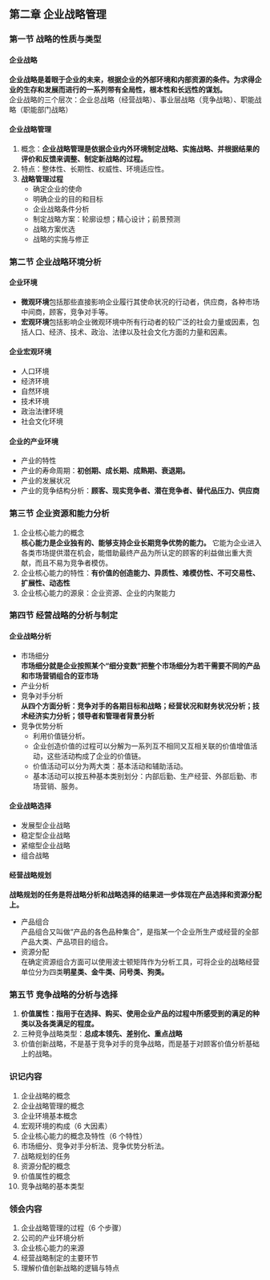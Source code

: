## 第二章 企业战略管理

### 第一节 战略的性质与类型

#### 企业战略

**企业战略是着眼于企业的未来，根据企业的外部环境和内部资源的条件。为求得企业的生存和发展而进行的一系列带有全局性，根本性和长远性的谋划。**  
企业战略的三个层次：企业总战略（经营战略）、事业层战略（竞争战略）、职能战略（职能部门战略）

#### 企业战略管理

1. 概念：**企业战略管理是依据企业内外环境制定战略、实施战略、并根据结果的评价和反馈来调整、制定新战略的过程。**
2. 特点：整体性、长期性、权威性、环境适应性。
3. **战略管理过程**
   - 确定企业的使命
   - 明确企业的目的和目标
   - 企业战略条件分析
   - 制定战略方案：轮廓设想；精心设计；前景预测
   - 战略方案优选
   - 战略的实施与修正

### 第二节 企业战略环境分析

#### 企业环境

- **微观环境**包括那些直接影响企业履行其使命状况的行动者，供应商，各种市场中间商，顾客，竞争对手等。
- **宏观环境**包括影响企业微观环境中所有行动者的较广泛的社会力量或因素，包括人口、经济、技术、政治、法律以及社会文化方面的力量和因素。

#### 企业宏观环境

- 人口环境
- 经济环境
- 自然环境
- 技术环境
- 政治法律环境
- 社会文化环境

#### 企业的产业环境

- 产业的特性
- 产业的寿命周期：**初创期、成长期、成熟期、衰退期。**
- 产业的发展状况
- 产业的竞争结构分析：**顾客、现实竞争者、潜在竞争者、替代品压力、供应商**

### 第三节 企业资源和能力分析

1. 企业核心能力的概念  
   **核心能力是企业独有的、能够支持企业长期竞争优势的能力。** 它能为企业进入各类市场提供潜在机会，能借助最终产品为所认定的顾客的利益做出重大贡献，而且不易为竞争者模仿。
2. 企业核心能力的特性：**有价值的创造能力、异质性、难模仿性、不可交易性、扩展性、动态性**
3. 企业核心能力的源泉：企业资源、企业的内聚能力

### 第四节 经营战略的分析与制定

#### 企业战略分析

- 市场细分  
   **市场细分就是企业按照某个“细分变数”把整个市场细分为若干需要不同的产品和市场营销组合的亚市场**
- 产业分析
- 竞争对手分析  
   **从四个方面分析：竞争对手的各期目标和战略；经营状况和财务状况分析；技术经济实力分析；领导者和管理者背景分析**
- 竞争优势分析
  - 利用价值链分析。
  - 企业创造价值的过程可以分解为一系列互不相同又互相关联的价值增值活动，这些活动构成了企业的价值链。
  - 价值活动可以分为两大类：基本活动和辅助活动。
  - 基本活动可以按五种基本类别划分：内部后勤、生产经营、外部后勤、市场营销、服务。

#### 企业战略选择

- 发展型企业战略
- 稳定型企业战略
- 紧缩型企业战略
- 组合战略

#### 经营战略规划

**战略规划的任务是将战略分析和战略选择的结果进一步体现在产品选择和资源分配上。**

- 产品组合  
   产品组合又叫做“产品的各色品种集合”，是指某一个企业所生产或经营的全部产品大类、产品项目的组合。
- 资源分配  
   在确定资源组合方面可以使用波士顿矩阵作为分析工具，可将企业的战略经营单位分为四类**明星类、金牛类、问号类、狗类。**

### 第五节 竞争战略的分析与选择

1. **价值属性：指用于在选择、购买、使用企业产品的过程中所感受到的满足的种类以及各类满足的程度。**
2. 三种竞争战略类型：**总成本领先、差别化、重点战略**
3. 价值创新战略，不是基于竞争对手的竞争战略，而是基于对顾客价值分析基础上的战略。

### 识记内容

1. 企业战略的概念
2. 企业战略管理的概念
3. 企业环境基本概念
4. 宏观环境的构成（6 大因素）
5. 企业核心能力的概念及特性（6 个特性）
6. 市场细分、竞争对手分析法、竞争优势分析法。
7. 战略规划的任务
8. 资源分配的概念
9. 价值属性的概念
10. 竞争战略的基本类型

### 领会内容

1. 企业战略管理的过程（6 个步骤）
2. 公司的产业环境分析
3. 企业核心能力的来源
4. 经营战略制定的主要环节
5. 理解价值创新战略的逻辑与特点
